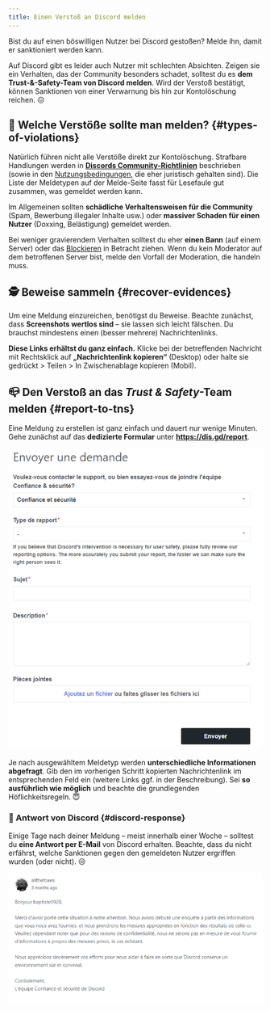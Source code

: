 ```yaml
---
title: Einen Verstoß an Discord melden
---
```


Bist du auf einen böswilligen Nutzer bei Discord gestoßen? Melde ihn, damit er sanktioniert werden kann.

Auf Discord gibt es leider auch Nutzer mit schlechten Absichten. Zeigen sie ein Verhalten, das der Community besonders schadet, solltest du es **dem Trust-&-Safety-Team von Discord melden**. Wird der Verstoß bestätigt, können Sanktionen von einer Verwarnung bis hin zur Kontolöschung reichen. 😖

## 🧐 Welche Verstöße sollte man melden? {#types-of-violations}

Natürlich führen nicht alle Verstöße direkt zur Kontolöschung. Strafbare Handlungen werden in **[Discords Community-Richtlinien](https://discord.com/guidelines)** beschrieben (sowie in den [Nutzungsbedingungen](https://discord.com/terms), die eher juristisch gehalten sind). Die Liste der Meldetypen auf der Melde-Seite fasst für Lesefaule gut zusammen, was gemeldet werden kann.

Im Allgemeinen sollten **schädliche Verhaltensweisen für die Community** (Spam, Bewerbung illegaler Inhalte usw.) oder **massiver Schaden für einen Nutzer** (Doxxing, Belästigung) gemeldet werden.

Bei weniger gravierendem Verhalten solltest du eher **einen Bann** (auf einem Server) oder das [Blockieren](https://support.discordapp.com/hc/en-us/articles/217916488-Blocking-and-Privacy-Settings) in Betracht ziehen. Wenn du kein Moderator auf dem betroffenen Server bist, melde den Vorfall der Moderation, die handeln muss.

## 🕵️ Beweise sammeln {#recover-evidences}

Um eine Meldung einzureichen, benötigst du Beweise. Beachte zunächst, dass **Screenshots wertlos sind** – sie lassen sich leicht fälschen. Du brauchst mindestens einen (besser mehrere) Nachrichtenlinks.

**Diese Links erhältst du ganz einfach.** Klicke bei der betreffenden Nachricht mit Rechtsklick auf **„Nachrichtenlink kopieren“** (Desktop) oder halte sie gedrückt > Teilen > In Zwischenablage kopieren (Mobil).

## 📪 Den Verstoß an das _Trust & Safety_-Team melden {#report-to-tns}

Eine Meldung zu erstellen ist ganz einfach und dauert nur wenige Minuten. Gehe zunächst auf das **dedizierte Formular** unter **https://dis.gd/report**.

![Screenshot of Discord report](../../../../en/docusaurus-plugin-content-docs/current/assets/discord-report.png)

Je nach ausgewähltem Meldetyp werden **unterschiedliche Informationen abgefragt**. Gib den im vorherigen Schritt kopierten Nachrichtenlink im entsprechenden Feld ein (weitere Links ggf. in der Beschreibung). Sei **so ausführlich wie möglich** und beachte die grundlegenden Höflichkeitsregeln. 😇

### 📨 Antwort von Discord {#discord-response}

Einige Tage nach deiner Meldung – meist innerhalb einer Woche – solltest du **eine Antwort per E-Mail** von Discord erhalten. Beachte, dass du nicht erfährst, welche Sanktionen gegen den gemeldeten Nutzer ergriffen wurden (oder nicht). 😒

![Screenshot of Discord response](../../../../en/docusaurus-plugin-content-docs/current/assets/discord-reply.png)
